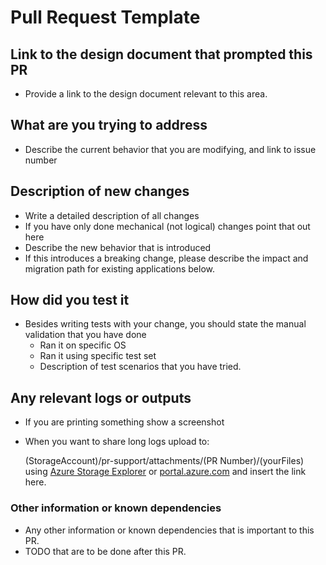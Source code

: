 # Pull Request Template

## Link to the design document that prompted this PR

- Provide a link to the design document relevant to this area.

## What are you trying to address

- Describe the current behavior that you are modifying, and link to issue number

## Description of new changes

- Write a detailed description of all changes
- If you have only done mechanical (not logical) changes point that out here
- Describe the new behavior that is introduced
- If this introduces a breaking change, please describe the impact and migration path for existing applications below.

## How did you test it

- Besides writing tests with your change, you should state the manual validation that you have done
  - Ran it on specific OS
  - Ran it using specific test set
  - Description of test scenarios that you have tried.

## Any relevant logs or outputs

- If you are printing something show a screenshot
- When you want to share long logs upload to:
  
  (StorageAccount)/pr-support/attachments/(PR Number)/(yourFiles) using [Azure Storage Explorer](https://azure.microsoft.com/en-us/features/storage-explorer/) or [portal.azure.com](portal.azure.com) and insert the link here.

### Other information or known dependencies

- Any other information or known dependencies that is important to this PR.
- TODO that are to be done after this PR.
